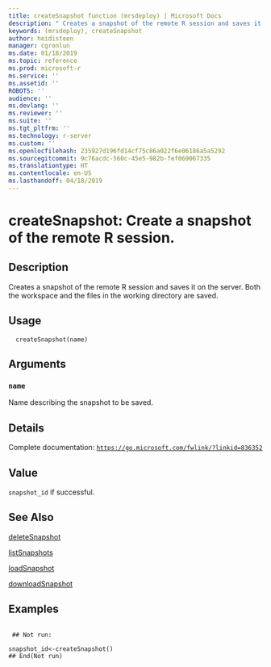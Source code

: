 ```yaml
---
title: createSnapshot function (mrsdeploy) | Microsoft Docs
description: " Creates a snapshot of the remote R session and saves it on the server. Both the workspace and the files in the working directory are saved. "
keywords: (mrsdeploy), createSnapshot
author: heidisteen
manager: cgronlun
ms.date: 01/18/2019
ms.topic: reference
ms.prod: microsoft-r
ms.service: ''
ms.assetid: ''
ROBOTS: ''
audience: ''
ms.devlang: ''
ms.reviewer: ''
ms.suite: ''
ms.tgt_pltfrm: ''
ms.technology: r-server
ms.custom: ''
ms.openlocfilehash: 235927d196fd14cf75c86a022f6e06186a5a5292
ms.sourcegitcommit: 9c76acdc-560c-45e5-982b-fef069067335
ms.translationtype: HT
ms.contentlocale: en-US
ms.lasthandoff: 04/18/2019
---
```

 # <a name="createsnapshot-create-a-snapshot-of-the-remote-r-session"></a>createSnapshot: Create a snapshot of the remote R session. 
 ## <a name="description"></a>Description

Creates a snapshot of the remote R session and saves it on the server. Both the workspace and the files in the working directory are saved.


 ## <a name="usage"></a>Usage

```   
  createSnapshot(name)

```

 ## <a name="arguments"></a>Arguments



 ### `name`
 Name describing the snapshot to be saved. 



 ## <a name="details"></a>Details

Complete documentation: [`https://go.microsoft.com/fwlink/?linkid=836352`](https://go.microsoft.com/fwlink/?linkid=836352)



 ## <a name="value"></a>Value

`snapshot_id` if successful.

 ## <a name="see-also"></a>See Also

[deleteSnapshot](deleteSnapshot.md)

[listSnapshots](listSnapshots.md)

[loadSnapshot](loadSnapshot.md)

[downloadSnapshot](downloadSnapshot.md)

 ## <a name="examples"></a>Examples

 ```

  ## Not run:

snapshot_id<-createSnapshot()
 ## End(Not run) 
```

